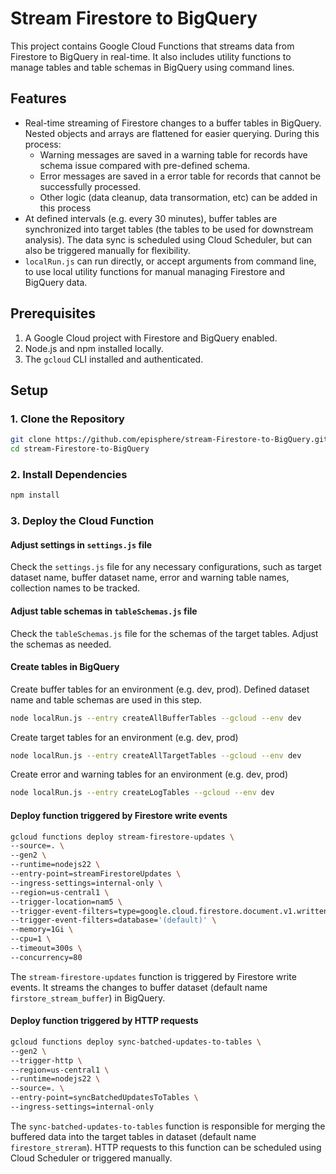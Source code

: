 # Stream Firestore to BigQuery

This project contains Google Cloud Functions that streams data from Firestore to BigQuery in real-time. It also includes utility functions to manage tables and table schemas in BigQuery using command lines.

## Features

- Real-time streaming of Firestore changes to a buffer tables in BigQuery. Nested objects and arrays are flattened for easier querying. During this process:
  - Warning messages are saved in a warning table for records have schema issue compared with pre-defined schema.
  - Error messages are saved in a error table for records that cannot be successfully processed.
  - Other logic (data cleanup, data transormation, etc) can be added in this process
- At defined intervals (e.g. every 30 minutes), buffer tables are synchronized into target tables (the tables to be used for downstream analysis). The data sync is scheduled using Cloud Scheduler, but can also be triggered manually for flexibility.
- `localRun.js` can run directly, or accept arguments from command line, to use local utility functions for manual managing Firestore and BigQuery data.

## Prerequisites

1. A Google Cloud project with Firestore and BigQuery enabled.
2. Node.js and npm installed locally.
3. The `gcloud` CLI installed and authenticated.

## Setup

### 1. Clone the Repository

```bash
git clone https://github.com/episphere/stream-Firestore-to-BigQuery.git
cd stream-Firestore-to-BigQuery
```

### 2. Install Dependencies

```bash
npm install
```

### 3. Deploy the Cloud Function

#### Adjust settings in `settings.js` file

Check the `settings.js` file for any necessary configurations, such as target dataset name, buffer dataset name, error and warning table names, collection names to be tracked.

#### Adjust table schemas in `tableSchemas.js` file

Check the `tableSchemas.js` file for the schemas of the target tables. Adjust the schemas as needed.

#### Create tables in BigQuery

Create buffer tables for an environment (e.g. dev, prod). Defined dataset name and table schemas are used in this step.

```bash
node localRun.js --entry createAllBufferTables --gcloud --env dev
```

Create target tables for an environment (e.g. dev, prod)

```bash
node localRun.js --entry createAllTargetTables --gcloud --env dev
```

Create error and warning tables for an environment (e.g. dev, prod)

```bash
node localRun.js --entry createLogTables --gcloud --env dev
```

#### Deploy function triggered by Firestore write events

```bash
gcloud functions deploy stream-firestore-updates \
--source=. \
--gen2 \
--runtime=nodejs22 \
--entry-point=streamFirestoreUpdates \
--ingress-settings=internal-only \
--region=us-central1 \
--trigger-location=nam5 \
--trigger-event-filters=type=google.cloud.firestore.document.v1.written \
--trigger-event-filters=database='(default)' \
--memory=1Gi \
--cpu=1 \
--timeout=300s \
--concurrency=80
```

The `stream-firestore-updates` function is triggered by Firestore write events. It streams the changes to buffer dataset (default name `firstore_stream_buffer`) in BigQuery.

#### Deploy function triggered by HTTP requests

```bash
gcloud functions deploy sync-batched-updates-to-tables \
--gen2 \
--trigger-http \
--region=us-central1 \
--runtime=nodejs22 \
--source=. \
--entry-point=syncBatchedUpdatesToTables \
--ingress-settings=internal-only
```

The `sync-batched-updates-to-tables` function is responsible for merging the buffered data into the target tables in dataset (default name `firestore_streram`).
HTTP requests to this function can be scheduled using Cloud Scheduler or triggered manually.
